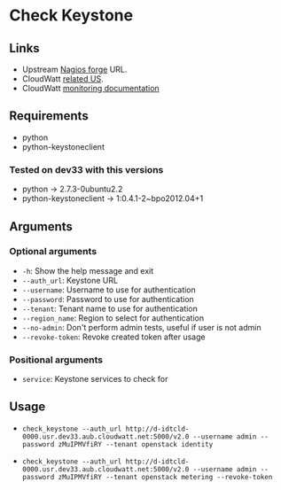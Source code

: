 # Check Keystone

## Links

* Upstream [Nagios forge](http://exchange.nagios.org/directory/Plugins/Software/check_keystone/details) URL.
* CloudWatt [related US](https://jira.corp.cloudwatt.com/browse/IAAS-754).
* CloudWatt [monitoring documentation](https://projetx.enovance.com/index.php/Op%C3%A9rations/Monitoring_Openstack)

## Requirements

* python
* python-keystoneclient

### Tested on dev33 with this versions

* python → 2.7.3-0ubuntu2.2
* python-keystoneclient → 1:0.4.1-2~bpo2012.04+1

## Arguments

### Optional arguments

* `-h`: Show the help message and exit
* `--auth_url`: Keystone URL
* `--username`: Username to use for authentication
* `--password`: Password to use for authentication
* `--tenant`: Tenant name to use for authentication
* `--region_name`: Region to select for authentication
* `--no-admin`: Don't perform admin tests, useful if user is not admin
* `--revoke-token`: Revoke created token after usage

### Positional arguments

* `service`: Keystone services to check for

## Usage

* `check_keystone --auth_url http://d-idtcld-0000.usr.dev33.aub.cloudwatt.net:5000/v2.0 --username admin --password zMuIPMVfiRY --tenant openstack identity`

* `check_keystone --auth_url http://d-idtcld-0000.usr.dev33.aub.cloudwatt.net:5000/v2.0 --username admin --password zMuIPMVfiRY --tenant openstack metering --revoke-token`
